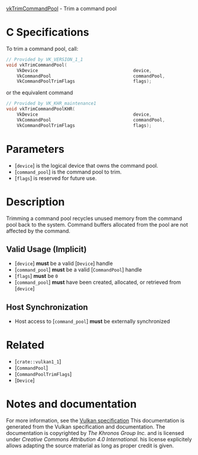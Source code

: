 [vkTrimCommandPool](https://www.khronos.org/registry/vulkan/specs/1.3-extensions/man/html/vkTrimCommandPool.html) - Trim a command pool

# C Specifications
To trim a command pool, call:
```c
// Provided by VK_VERSION_1_1
void vkTrimCommandPool(
    VkDevice                                    device,
    VkCommandPool                               commandPool,
    VkCommandPoolTrimFlags                      flags);
```
or the equivalent command
```c
// Provided by VK_KHR_maintenance1
void vkTrimCommandPoolKHR(
    VkDevice                                    device,
    VkCommandPool                               commandPool,
    VkCommandPoolTrimFlags                      flags);
```

# Parameters
- [`device`] is the logical device that owns the command pool.
- [`command_pool`] is the command pool to trim.
- [`flags`] is reserved for future use.

# Description
Trimming a command pool recycles unused memory from the command pool back to
the system.
Command buffers allocated from the pool are not affected by the command.
## Valid Usage (Implicit)
-  [`device`] **must**  be a valid [`Device`] handle
-  [`command_pool`] **must**  be a valid [`CommandPool`] handle
-  [`flags`] **must**  be `0`
-  [`command_pool`] **must**  have been created, allocated, or retrieved from [`device`]

## Host Synchronization
- Host access to [`command_pool`] **must**  be externally synchronized

# Related
- [`crate::vulkan1_1`]
- [`CommandPool`]
- [`CommandPoolTrimFlags`]
- [`Device`]

# Notes and documentation
For more information, see the [Vulkan specification](https://www.khronos.org/registry/vulkan/specs/1.3-extensions/html/vkspec.html)
This documentation is generated from the Vulkan specification and documentation.
The documentation is copyrighted by *The Khronos Group Inc.* and is licensed under *Creative Commons Attribution 4.0 International*.
his license explicitely allows adapting the source material as long as proper credit is given.
        